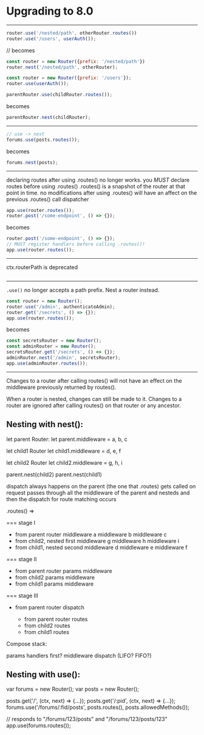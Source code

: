 # Upgrading to 8.0

---

```js
router.use('/nested/path', otherRouter.routes())
router.use('/users', userAuth());
```

// becomes

```js
const router = new Router({prefix: '/nested/path'})
router.nest('/nested/path', otherRouter);

const router = new Router({prefix: '/users'});
router.use(userAuth());
```

```js
parentRouter.use(childRouter.routes());
```

becomes

```js
parentRouter.nest(childRouter);
```

---

```js
// use -> nest
forums.use(posts.routes());
```

becomes

```js
forums.nest(posts);
```

---

declaring routes after using .routes()
no longer works.
you *MUST* declare routes before using .routes()
.routes() is a snapshot of the router at that point in time. no modifications
after using .routes() will have an affect on the previous .routes() call dispatcher

```js
app.use(router.routes());
router.post('/some-endpoint', () => {});
```

becomes

```js
router.post('/some-endpoint', () => {});
// MUST register handlers before calling .routes()!
app.use(router.routes());
```

---

ctx.routerPath is deprecated

```js
```

---

`.use()` no longer accepts a path prefix. Nest a router instead.

```js
const router = new Router();
router.use('/admin', authenticateAdmin);
router.get('/secrets', () => {});
app.use(router.routes());
```

becomes

```js
const secretsRouter = new Router();
const adminRouter = new Router();
secretsRouter.get('/secrets', () => {});
adminRouter.nest('/admin', secretsRouter);
app.use(adminRouter.routes());
```

---

Changes to a router after calling routes() will not have an effect on the middleware previously returned by routes().

When a router is nested, changes can still be made to it. Changes to a router are ignored after calling routes() on that router or any ancestor.





















## Nesting with nest():

let parent Router:
let parent.middleware = a, b, c

let child1 Router
let child1.middleware = d, e, f

let child2 Router
let child2.middleware = g, h, i

parent.nest(child2)
parent.nest(child1)

dispatch always happens on the parent (the one that .routes) gets called on
request passes through all the middleware of the parent and nesteds and then the dispatch for route matching occurs

.routes() =>

=== stage I

- from parent router
middleware a
middleware b
middleware c
- from child2, nested first
middleware g
middleware h
middleware i
- from child1, nested second
middleware d
middleware e
middleware f

=== stage II

- from parent router
params middleware
- from child2
params middleware
- from child1
params middleware

=== stage III

- from parent router
dispatch

  - from parent router
  routes
  - from child2
  routes
  - from child1
  routes


Compose stack:

params handlers first?
middleware
dispatch (LIFO? FIFO?)


## Nesting with use():




var forums = new Router();
var posts = new Router();

posts.get('/', (ctx, next) => {...});
posts.get('/:pid', (ctx, next) => {...});
forums.use('/forums/:fid/posts', posts.routes(), posts.allowedMethods());

// responds to "/forums/123/posts" and "/forums/123/posts/123"
app.use(forums.routes());

